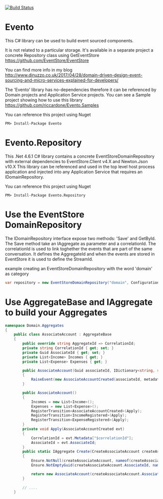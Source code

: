 [![Build Status](https://dev.azure.com/riccardone/Evento/_apis/build/status/Evento-.NET%20Desktop-CI?branchName=master)](https://dev.azure.com/riccardone/Evento/_build/latest?definitionId=2?branchName=master)

# Evento
This C# library can be used to build event sourced components. 

It is not related to a particular storage. It's available in a separate project a concrete Repository class using GetEventStore https://github.com/EventStore/EventStore 
  
You can find more info in my blog http://www.dinuzzo.co.uk/2017/04/28/domain-driven-design-event-sourcing-and-micro-services-explained-for-developers/  
  
The 'Evento' library has no-dependencies therefore it can be referenced by Domain projects and Application Service projects.
You can see a Sample project showing how to use this library https://github.com/riccardone/Evento.Samples
  
You can reference this project using Nuget  
```
PM> Install-Package Evento  
```

# Evento.Repository
This .Net 4.6.1 C# library contains a concrete EventStoreDomainRepository with external dependencies to EventStore.Client v4.X and Newton.Json v10.X
This library can be referenced and used in the top level host process application and injected into any Application Service that requires an IDomainRepository.  

You can reference this project using Nuget  
```
PM> Install-Package Evento.Repository
```  

# Use the EventStore DomainRepository

The IDomainRepository interface expose two methods: 'Save' and GetById. The Save method take an IAggregate as parameter and a correlationId. 
The correlationId is used to link toghether the events that are part of the same conversation. It defines the AggregateId and when the events are stored in EventStore it is used to define the StreamId.
  
example creating an EventStoreDomainRepository with the word 'domain' as category
```c#
var repository = new EventStoreDomainRepository("domain", Configuration.CreateConnection("MyAdapterConnection"));
```

# Use AggregateBase and IAggregate to build your Aggregates  

```c#
namespace Domain.Aggregates
{
    public class AssociateAccount : AggregateBase
    {
        public override string AggregateId => CorrelationId;
        private string CorrelationId { get; set; }
        private Guid AssociateId { get; set; }
        private List<Income> Incomes { get; }
        private List<Expense> Expenses { get; }

        public AssociateAccount(Guid associateId, IDictionary<string, string> metadata) : this()
        {
            RaiseEvent(new AssociateAccountCreated(associateId, metadata));
        }

        public AssociateAccount()
        {
            Incomes = new List<Income>();
            Expenses = new List<Expense>();
            RegisterTransition<AssociateAccountCreated>(Apply);
            RegisterTransition<IncomeRegistered>(Apply);
            RegisterTransition<ExpenseRegistered>(Apply);
        }
        private void Apply(AssociateAccountCreated evt)
        {
            CorrelationId = evt.Metadata["$correlationId"];
            AssociateId = evt.AssociateId;
        }
        public static IAggregate Create(CreateAssociateAccount createAssociateAccount)
        {
            Ensure.NotNull(createAssociateAccount, nameof(createAssociateAccount));
            Ensure.NotEmptyGuid(createAssociateAccount.AssociateId, nameof(createAssociateAccount.AssociateId));

            return new AssociateAccount(createAssociateAccount.AssociateId, createAssociateAccount.Metadata);
        }
        
        // ....
    }
```
